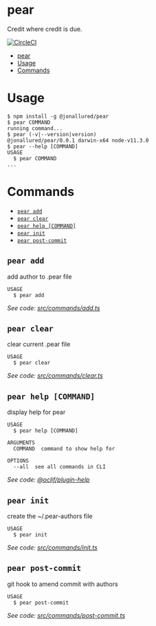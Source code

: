 # pear

Credit where credit is due.

[![CircleCI](https://circleci.com/gh/jonallured/pear/tree/master.svg?style=shield)](https://circleci.com/gh/jonallured/pear/tree/master)

<!-- toc -->
* [pear](#pear)
* [Usage](#usage)
* [Commands](#commands)
<!-- tocstop -->
# Usage
<!-- usage -->
```sh-session
$ npm install -g @jonallured/pear
$ pear COMMAND
running command...
$ pear (-v|--version|version)
@jonallured/pear/0.0.1 darwin-x64 node-v11.3.0
$ pear --help [COMMAND]
USAGE
  $ pear COMMAND
...
```
<!-- usagestop -->
# Commands
<!-- commands -->
* [`pear add`](#pear-add)
* [`pear clear`](#pear-clear)
* [`pear help [COMMAND]`](#pear-help-command)
* [`pear init`](#pear-init)
* [`pear post-commit`](#pear-post-commit)

## `pear add`

add author to .pear file

```
USAGE
  $ pear add
```

_See code: [src/commands/add.ts](https://github.com/jonallured/pear/blob/v0.0.1/src/commands/add.ts)_

## `pear clear`

clear current .pear file

```
USAGE
  $ pear clear
```

_See code: [src/commands/clear.ts](https://github.com/jonallured/pear/blob/v0.0.1/src/commands/clear.ts)_

## `pear help [COMMAND]`

display help for pear

```
USAGE
  $ pear help [COMMAND]

ARGUMENTS
  COMMAND  command to show help for

OPTIONS
  --all  see all commands in CLI
```

_See code: [@oclif/plugin-help](https://github.com/oclif/plugin-help/blob/v2.1.4/src/commands/help.ts)_

## `pear init`

create the ~/.pear-authors file

```
USAGE
  $ pear init
```

_See code: [src/commands/init.ts](https://github.com/jonallured/pear/blob/v0.0.1/src/commands/init.ts)_

## `pear post-commit`

git hook to amend commit with authors

```
USAGE
  $ pear post-commit
```

_See code: [src/commands/post-commit.ts](https://github.com/jonallured/pear/blob/v0.0.1/src/commands/post-commit.ts)_
<!-- commandsstop -->
